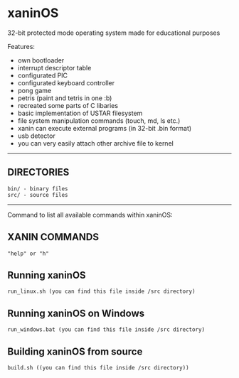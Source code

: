 # xaninOS

32-bit protected mode operating system made for educational purposes

Features:

- own bootloader
- interrupt descriptor table
- configurated PIC
- configurated keyboard controller
- pong game
- petris (paint and tetris in one :b)
- recreated some parts of C libaries
- basic implementation of USTAR filesystem
- file system manipulation commands (touch, md, ls etc.)
- xanin can execute external programs (in 32-bit .bin format)
- usb detector
- you can very easily attach other archive file to kernel

---

## DIRECTORIES

```
bin/ - binary files
src/ - source files
```

---

Command to list all available commands within xaninOS:

## XANIN COMMANDS

```
"help" or "h"
```

## Running xaninOS 
```
run_linux.sh (you can find this file inside /src directory)
```

## Running xaninOS on Windows

```
run_windows.bat (you can find this file inside /src directory)
```

## Building xaninOS from source
```
build.sh ((you can find this file inside /src directory))
```

